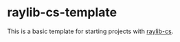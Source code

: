 # raylib-cs-template
This is a basic template for starting projects with [raylib-cs](https://github.com/raylib-cs/raylib-cs).
